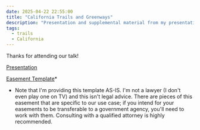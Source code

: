 ```yaml
---
date: 2025-04-22 22:55:00
title: "California Trails and Greenways"
description: "Presentation and supplemental material from my presentation."
tags:
  - trails
  - California
---
```



Thanks for attending our talk!

[Presentation](https://gamma.app/docs/More-Easements-More-Trails-pf67ptqf7tj81b8)

[Easement Template](https://docs.google.com/document/d/15tRWXeG9_js5cj6OSqkYkNjRSy0QiS5Y/edit?usp=sharing&ouid=115830373168570275575&rtpof=true&sd=true)*


* Note that I'm providing this template AS-IS. I'm not a lawyer (I don't even play one on TV) and this isn't legal advice. There are pieces of this easement that are specific to our use case; if you intend for your easements to be transferable to a government agency, you'll need to work with them. Consulting with a qualified attorney is highly recommended.

